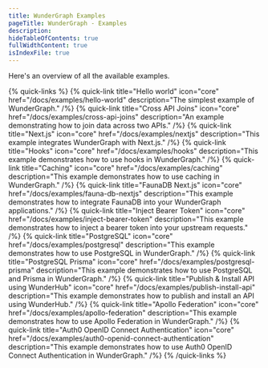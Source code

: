 ```yaml
---
title: WunderGraph Examples
pageTitle: WunderGraph - Examples
description:
hideTableOfContents: true
fullWidthContent: true
isIndexFile: true
---
```


Here's an overview of all the available examples.

{% quick-links %}
{% quick-link title="Hello world" icon="core" href="/docs/examples/hello-world" description="The simplest example of WunderGraph." /%}
{% quick-link title="Cross API Joins" icon="core" href="/docs/examples/cross-api-joins" description="An example demonstrating how to join data across two APIs." /%}
{% quick-link title="Next.js" icon="core" href="/docs/examples/nextjs" description="This example integrates WunderGraph with Next.js." /%}
{% quick-link title="Hooks" icon="core" href="/docs/examples/hooks" description="This example demonstrates how to use hooks in WunderGraph." /%}
{% quick-link title="Caching" icon="core" href="/docs/examples/caching" description="This example demonstrates how to use caching in WunderGraph." /%}
{% quick-link title="FaunaDB Next.js" icon="core" href="/docs/examples/fauna-db-nextjs" description="This example demonstrates how to integrate FaunaDB into your WunderGraph applications." /%}
{% quick-link title="Inject Bearer Token" icon="core" href="/docs/examples/inject-bearer-token" description="This example demonstrates how to inject a bearer token into your upstream requests." /%}
{% quick-link title="PostgreSQL" icon="core" href="/docs/examples/postgresql" description="This example demonstrates how to use PostgreSQL in WunderGraph." /%}
{% quick-link title="PostgreSQL Prisma" icon="core" href="/docs/examples/postgresql-prisma" description="This example demonstrates how to use PostgreSQL and Prisma in WunderGraph." /%}
{% quick-link title="Publish & Install API using WunderHub" icon="core" href="/docs/examples/publish-install-api" description="This example demonstrates how to publish and install an API using WunderHub." /%}
{% quick-link title="Apollo Federation" icon="core" href="/docs/examples/apollo-federation" description="This example demonstrates how to use Apollo Federation in WunderGraph." /%}
{% quick-link title="Auth0 OpenID Connect Authentication" icon="core" href="/docs/examples/auth0-openid-connect-authentication" description="This example demonstrates how to use Auth0 OpenID Connect Authentication in WunderGraph." /%}
{% /quick-links %}
